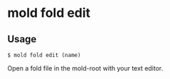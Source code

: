 mold fold edit 
===

## Usage 
`$ mold fold edit (name)`

Open a fold file in the mold-root with your text editor. 
